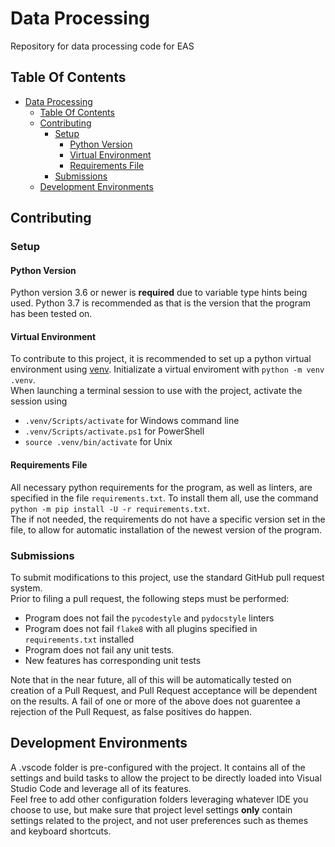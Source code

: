 # Data Processing

Repository for data processing code for EAS

## Table Of Contents

- [Data Processing](#data-processing)
  - [Table Of Contents](#table-of-contents)
  - [Contributing](#contributing)
    - [Setup](#setup)
      - [Python Version](#python-version)
      - [Virtual Environment](#virtual-environment)
      - [Requirements File](#requirements-file)
    - [Submissions](#submissions)
  - [Development Environments](#development-environments)


## Contributing

### Setup

#### Python Version

Python version 3.6 or newer is **required** due to variable type hints being used.
Python 3.7 is recommended as that is the version that the program has been tested on.

#### Virtual Environment

To contribute to this project, it is recommended to set up a python virtual environment using [venv](https://docs.python.org/3/library/venv.html).
Initializate a virtual enviroment with `python -m venv .venv`.\
When launching a terminal session to use with the project, activate the session using

* `.venv/Scripts/activate` for Windows command line
* `.venv/Scripts/activate.ps1` for PowerShell
* `source .venv/bin/activate` for Unix

#### Requirements File

All necessary python requirements for the program, as well as linters, are specified in the file `requirements.txt`. To install them all, use the command `python -m pip install -U -r requirements.txt`.\
The if not needed, the requirements do not have a specific version set in the file, to allow for automatic installation of the newest version of the program.

### Submissions

To submit modifications to this project, use the standard GitHub pull request system.\
Prior to filing a pull request, the following steps must be performed:

* Program does not fail the `pycodestyle` and `pydocstyle` linters
* Program does not fail `flake8` with all plugins specified in `requirements.txt` installed
* Program does not fail any unit tests.
* New features has corresponding unit tests

Note that in the near future, all of this will be automatically tested on creation of a Pull Request, and Pull Request acceptance will be dependent on the results. A fail of one or more of the above does not guarentee a rejection of the Pull Request, as false positives do happen.

## Development Environments

A .vscode folder is pre-configured with the project. It contains all of the settings and build tasks to allow the project to be directly loaded into Visual Studio Code and leverage all of its features.\
Feel free to add other configuration folders leveraging whatever IDE you choose to use, but make sure that project level settings **only** contain settings related to the project, and not user preferences such as themes and keyboard shortcuts.

